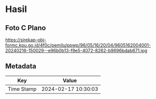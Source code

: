 # Hasil

## Foto C Plano

https://sirekap-obj-formc.kpu.go.id/4f0c/pemilu/ppwp/96/05/16/20/04/9605162004001-20240216-150029--e96b0b13-f9e5-4072-8262-b9696bdab671.jpg


## Metadata

| Key        | Value               |
| ---------- | ------------------- |
| Time Stamp | 2024-02-17 10:30:03 |



